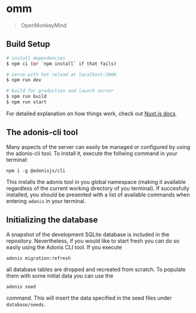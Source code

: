 # omm

> OpenMonkeyMind

## Build Setup

``` bash
# install dependencies
$ npm ci (or `npm install` if that fails)

# serve with hot reload at localhost:3000
$ npm run dev

# build for production and launch server
$ npm run build
$ npm run start
```

For detailed explanation on how things work, check out [Nuxt.js docs](https://nuxtjs.org).

## The adonis-cli tool

Many aspects of the server can easily be managed or configured by using the adonis-cli tool.
To install it, execute the follwing command in your terminal:

```
npm i -g @adonisjs/cli
```

This installs the adonis tool in you global namespace (making it available regardless of the current
working directory of you terminal). If succesfully installed, you should be presented with a list
of available commands when entering `adonis` in your terminal.

## Initializing the database

A snapshot of the development SQLite database is included in the repository. Nevertheless, if you
would like to start fresh you can do so easily using the Adonis CLI tool. If you execute

```
adonis migration:refresh
```

all database tables are dropped and recreated from scratch. To populate them with some initial data you can
use the

```
adonis seed
```

command. This will insert the data specified in the seed files under `database/seeds`.